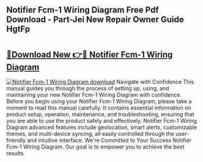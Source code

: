 ## Notifier Fcm-1 Wiring Diagram Free Pdf Download - Part-Jei New Repair Owner Guide HgtFp

# <h2><a href="http://dfnx77.blite.top/?on=Notifier+Fcm-1+Wiring+Diagram">🔗Download New 👉🔴 Notifier Fcm-1 Wiring Diagram</a></h2>

[![Notifier Fcm-1 Wiring Diagram download](https://i.imgur.com/lujVjoI.png)](http://dfnx77.blite.top/?on=Notifier+Fcm-1+Wiring+Diagram)
Navigate with Confidence This manual guides you through the process of setting up, using, and maintaining your new Notifier Fcm-1 Wiring Diagram with confidence. Before you begin using your Notifier Fcm-1 Wiring Diagram, please take a moment to read this manual carefully. It contains essential information on product setup, operation, maintenance, and troubleshooting, ensuring that you are able to use the product safely and effectively. Notifier Fcm-1 Wiring Diagram advanced features include geolocation, smart alerts, customizable themes, and multi-device syncing, all easily controlled through the user-friendly and intuitive interface. We're Committed to Your Success Notifier Fcm-1 Wiring Diagram. Our goal is to empower you to achieve the best results.
